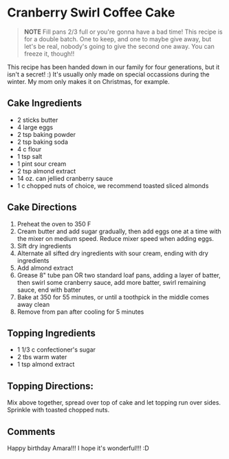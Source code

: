# Cranberry Swirl Coffee Cake

> **NOTE** Fill pans 2/3 full or you're gonna have a bad time! This recipe is for a double batch. One to keep, and one to maybe give away, but let's be real, nobody's going to give the second one away. You can freeze it, though!! 

This recipe has been handed down in our family for four generations, but it isn't a secret! :) It's usually only made on special occassions during the winter. My mom only makes it on Christmas, for example.

## Cake Ingredients

- 2 sticks butter
- 4 large eggs
- 2 tsp baking powder
- 2 tsp baking soda
- 4 c flour
- 1 tsp salt
- 1 pint sour cream
- 2 tsp almond extract
- 14 oz. can jellied cranberry sauce 
- 1 c chopped nuts of choice, we recommend toasted sliced almonds

## Cake Directions

1. Preheat the oven to 350 F
2. Cream butter and add sugar gradually, then add eggs one at a time with the mixer on medium speed. Reduce mixer speed when adding eggs.
3. Sift dry ingredients
4. Alternate all sifted dry ingredients with sour cream, ending with dry ingredients
5. Add almond extract
6. Grease 8" tube pan OR two standard loaf pans, adding a layer of batter, then swirl some cranberry sauce, add more batter, swirl remaining sauce, end with batter
7. Bake at 350 for 55 minutes, or until a toothpick in the middle comes away clean
8. Remove from pan after cooling for 5 minutes

## Topping Ingredients

- 1 1/3 c confectioner's sugar
- 2 tbs warm water
- 1 tsp almond extract

## Topping Directions: 

Mix above together, spread over top of cake and let topping run over sides. Sprinkle with toasted chopped nuts.

## Comments

Happy birthday Amara!!! I hope it's wonderful!!! :D 
